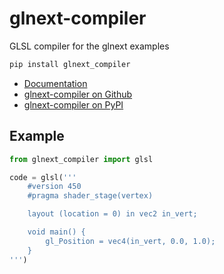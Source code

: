 # glnext-compiler

GLSL compiler for the glnext examples

```sh
pip install glnext_compiler
```

- [Documentation](https://glnext-compiler.readthedocs.io/)
- [glnext-compiler on Github](https://github.com/cprogrammer1994/glnext-compiler)
- [glnext-compiler on PyPI](https://pypi.org/project/glnext-compiler/)

## Example

```py
from glnext_compiler import glsl

code = glsl('''
    #version 450
    #pragma shader_stage(vertex)

    layout (location = 0) in vec2 in_vert;

    void main() {
        gl_Position = vec4(in_vert, 0.0, 1.0);
    }
''')
```
